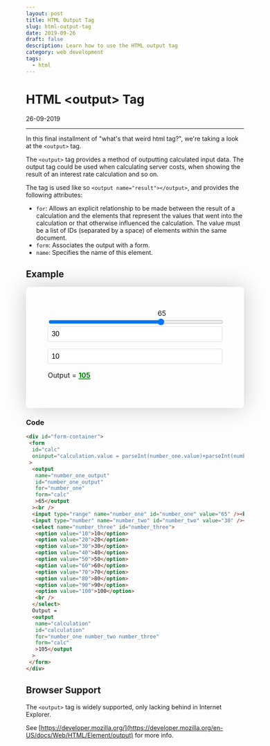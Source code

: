 ```yaml
---
layout: post
title: HTML Output Tag
slug: html-output-tag
date: 2019-09-26
draft: false
description: Learn how to use the HTML output tag
category: web development
tags:
  - html
---
```


# HTML &lt;output&gt; Tag

<p class='timestamp'><time datetime='26-09-2019'>26-09-2019</time></p>
<hr>

In this final installment of "what's that weird html tag?", we're taking a look at the `<output>` tag.

The `<output>` tag provides a method of outputting calculated input data.
The output tag could be used when calculating server costs, when showing the result of an interest rate calculation and so on.

The tag is used like so `<output name="result"></output>`, and provides the following attributes:

- `for`: Allows an explicit relationship to be made between the result of a calculation and the elements
  that represent the values that went into the calculation or that otherwise influenced the calculation.
  The value must be a list of IDs (separated by a space) of elements within the same document.
- `form`: Associates the output with a form.
- `name`: Specifies the name of this element.

## Example

<style>
.full-width {
 left: 50%;
 margin-left: -50vw;
 margin-right: -50vw;
 max-width: 100vw;
 position: relative;
 right: 50%;
 width: 100vw;
}
#form-container {
 box-shadow: 0 0 50px rgba(0,0,0,0.2);
 padding: 10%;
 border-radius: 0.5rem;
 font-size: 1rem;
}
form#calc {
 position: relative;
}
form#calc input {
 width: 100%;
}
form#calc input[type="number"],
form#calc select {
 -webkit-appearance: none;
 -moz-appearance: none;
 appearance: none;
 margin-bottom: 1rem;
 width: 100%;
 font-size: 1rem;
 padding: 0.5rem !important;
 background: white;
 border: 1px solid #ddd;
 border-radius: 4px; 
}
#number_one_output {
 position: absolute;
 left: 63%;
}
#calculation {
 color: green;
 font-weight: bold;
 text-decoration-line: underline;
 text-decoration-style: double;
}
</style>

<div id="form-container">
    <form id="calc" oninput="calculation.value = parseInt(number_one.value)+parseInt(number_two.value)+parseInt(number_three.value); number_one_output.value = parseInt(number_one.value); number_one_output.style.left = parseInt(number_one.value)-2 + '%';">
        <output name="number_one_output" id="number_one_output" for="number_one" form="calc">65</output><br>
        <input type="range" name="number_one" id="number_one" value="65"><br>
        <input type="number" name="number_two" id="number_two" value="30"><br>
        <select name="number_three" id="number_three">
            <option value="10">10</option>
            <option value="20">20</option>
            <option value="30">30</option>
            <option value="40">40</option>
            <option value="50">50</option>
            <option value="60">60</option>
            <option value="70">70</option>
            <option value="80">80</option>
            <option value="90">90</option>
            <option value="100">100</option><br>
        </select>
        Output = <output name="calculation" id="calculation" for="number_one number_two number_three" form="calc">105</output>
    </form>
</div>

### Code

```html
<div id="form-container">
 <form
  id="calc"
  oninput="calculation.value = parseInt(number_one.value)+parseInt(number_two.value)+parseInt(number_three.value); number_one_output.value = parseInt(number_one.value); number_one_output.style.left = parseInt(number_one.value)-2 + '%';"
 >
  <output
   name="number_one_output"
   id="number_one_output"
   for="number_one"
   form="calc"
   >65</output
  ><br />
  <input type="range" name="number_one" id="number_one" value="65" /><br />
  <input type="number" name="number_two" id="number_two" value="30" /><br />
  <select name="number_three" id="number_three">
   <option value="10">10</option>
   <option value="20">20</option>
   <option value="30">30</option>
   <option value="40">40</option>
   <option value="50">50</option>
   <option value="60">60</option>
   <option value="70">70</option>
   <option value="80">80</option>
   <option value="90">90</option>
   <option value="100">100</option>
   <br />
  </select>
  Output =
  <output
   name="calculation"
   id="calculation"
   for="number_one number_two number_three"
   form="calc"
   >105</output
  >
 </form>
</div>
```

## Browser Support

The `<output>` tag is widely supported, only lacking behind in Internet Explorer.

See [https://developer.mozilla.org/](https://developer.mozilla.org/en-US/docs/Web/HTML/Element/output) for more info.
